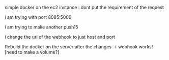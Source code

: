 simple docker on the ec2 instance :
dont put the requirement of the request

i am  trying  with port 8085:5000  

i am trying to make another push15

i change the url of the webhook to just host and port 

Rebuild the docker on the server after the changes -> webhook works! [need to make a volume?]
